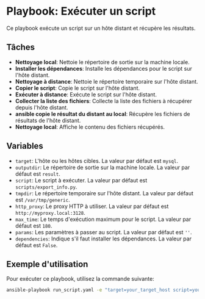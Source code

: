 # Playbook: Exécuter un script

Ce playbook exécute un script sur un hôte distant et récupère les résultats.

## Tâches

- **Nettoyage local**: Nettoie le répertoire de sortie sur la machine locale.
- **Installer les dépendances**: Installe les dépendances pour le script sur l'hôte distant.
- **Nettoyage à distance**: Nettoie le répertoire temporaire sur l'hôte distant.
- **Copier le script**: Copie le script sur l'hôte distant.
- **Exécuter à distance**: Exécute le script sur l'hôte distant.
- **Collecter la liste des fichiers**: Collecte la liste des fichiers à récupérer depuis l'hôte distant.
- **ansible copie le résultat du distant au local**: Récupère les fichiers de résultats de l'hôte distant.
- **Nettoyage local**: Affiche le contenu des fichiers récupérés.

## Variables

- `target`: L'hôte ou les hôtes cibles. La valeur par défaut est `mysql`.
- `outputdir`: Le répertoire de sortie sur la machine locale. La valeur par défaut est `result`.
- `script`: Le script à exécuter. La valeur par défaut est `scripts/export_info.py`.
- `tmpdir`: Le répertoire temporaire sur l'hôte distant. La valeur par défaut est `/var/tmp/generic`.
- `http_proxy`: Le proxy HTTP à utiliser. La valeur par défaut est `http://myproxy.local:3128`.
- `max_time`: Le temps d'exécution maximum pour le script. La valeur par défaut est `180`.
- `params`: Les paramètres à passer au script. La valeur par défaut est `''`.
- `dependencies`: Indique s'il faut installer les dépendances. La valeur par défaut est `False`.

## Exemple d'utilisation

Pour exécuter ce playbook, utilisez la commande suivante:

```bash
ansible-playbook run_script.yaml -e "target=your_target_host script=your_script.py"
```
